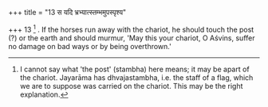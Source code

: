 +++
title = "13 स यदि भ्रभ्यात्स्तम्भमुपस्पृश्य"

+++
13 [^4] . If the horses run away with the chariot, he should touch the post (?) or the earth and should murmur, 'May this your chariot, O Aśvins, suffer no damage on bad ways or by being overthrown.'


[^4]:  I cannot say what 'the post' (stambha) here means; it may be apart of the chariot. Jayarāma has dhvajastambha, i.e. the staff of a flag, which we are to suppose was carried on the chariot. This may be the right explanation.

